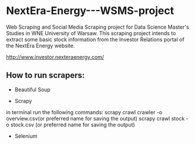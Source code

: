 # NextEra-Energy---WSMS-project
Web Scraping and Social Media Scraping project for Data Science Master's Studies in WNE University of Warsaw. This scraping project intends to extract some basic stock information from the Investor Relations portal of the NextEra Energy website.

http://www.investor.nexteraenergy.com/

## How to run scrapers:

- Beautiful Soup


- Scrapy

in terminal run the following commands:
scrapy crawl crawler -o overview.csv(or preferred name for saving the output)
scrapy crawl stock -o stock.csv (or preferred name for saving the output)

- Selenium
